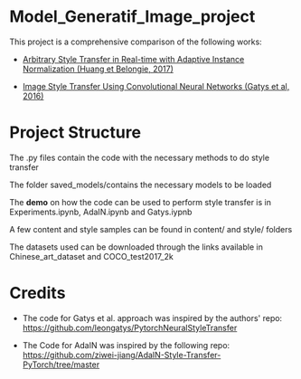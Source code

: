 # Model_Generatif_Image_project

This project is a comprehensive comparison of the following works:

- [Arbitrary Style Transfer in Real-time with Adaptive Instance Normalization (Huang et Belongie, 2017)](https://openaccess.thecvf.com/content_ICCV_2017/papers/Huang_Arbitrary_Style_Transfer_ICCV_2017_paper.pdf)

- [Image Style Transfer Using Convolutional Neural Networks (Gatys et al, 2016)](https://www.cv-foundation.org/openaccess/content_cvpr_2016/papers/Gatys_Image_Style_Transfer_CVPR_2016_paper.pdf)


# Project Structure
The .py files contain the code with the necessary methods to do style transfer

The folder saved_models/contains the necessary models to be loaded

The **demo** on how the code can be used to perform style transfer is in Experiments.ipynb, AdaIN.ipynb and Gatys.iypnb 

A few content and style samples can be found in content/ and style/ folders

The datasets used can be downloaded through the links available in Chinese_art_dataset and COCO_test2017_2k


# Credits
- The code for Gatys et al. approach was inspired by the authors' repo: https://github.com/leongatys/PytorchNeuralStyleTransfer

- The Code for AdaIN was inspired by the following repo: https://github.com/ziwei-jiang/AdaIN-Style-Transfer-PyTorch/tree/master


